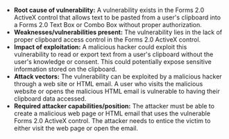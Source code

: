- **Root cause of vulnerability:** A vulnerability exists in the Forms 2.0 ActiveX control that allows text to be pasted from a user's clipboard into a Forms 2.0 Text Box or Combo Box without proper authorization.
- **Weaknesses/vulnerabilities present:** The vulnerability lies in the lack of proper clipboard access control in the Forms 2.0 ActiveX control.
- **Impact of exploitation:** A malicious hacker could exploit this vulnerability to read or export text from a user's clipboard without the user's knowledge or consent. This could potentially expose sensitive information stored on the clipboard.
- **Attack vectors:** The vulnerability can be exploited by a malicious hacker through a web site or HTML email. A user who visits the malicious website or opens the malicious HTML email is vulnerable to having their clipboard data accessed.
- **Required attacker capabilities/position:** The attacker must be able to create a malicious web page or HTML email that uses the vulnerable Forms 2.0 ActiveX control. The attacker needs to entice the victim to either visit the web page or open the email.